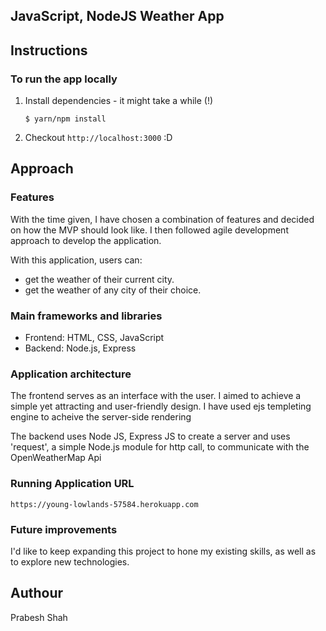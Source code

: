 ## JavaScript, NodeJS Weather App

## Instructions

### To run the app locally
1. Install dependencies - it might take a while (!)
    ```
    $ yarn/npm install
    ```    
5. Checkout `http://localhost:3000` :D

## Approach

### Features
With the time given, I have chosen a combination of features and decided on how
the MVP should look like. I then followed agile development approach to develop the application.

With this application, users can:
- get the weather of their current city.
- get the weather of any city of their choice.

### Main frameworks and libraries
- Frontend: HTML, CSS, JavaScript
- Backend: Node.js, Express

### Application architecture
The frontend serves as an interface with the user. I aimed to achieve a simple yet
attracting and user-friendly design. I have used ejs templeting engine to acheive the server-side rendering

The backend uses Node JS, Express JS to create a server and uses 'request', a simple Node.js module  for http call, to communicate with the OpenWeatherMap Api

### Running Application URL
 ```
 https://young-lowlands-57584.herokuapp.com
 ```    


### Future improvements
I'd like to keep expanding this project to hone my existing skills, as well as
to explore new technologies.

## Authour

Prabesh Shah